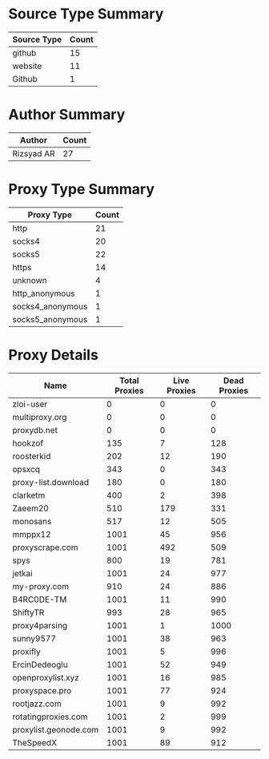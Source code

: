 # Source Type Summary

| Source Type | Count |
|-------------|-------|
| github | 15 |
| website | 11 |
| Github | 1 |


# Author Summary

| Author | Count |
|--------|-------|
| Rizsyad AR | 27 |


# Proxy Type Summary

| Proxy Type | Count |
|------------|-------|
| http | 21 |
| socks4 | 20 |
| socks5 | 22 |
| https | 14 |
| unknown | 4 |
| http_anonymous | 1 |
| socks4_anonymous | 1 |
| socks5_anonymous | 1 |


# Proxy Details

| Name | Total Proxies | Live Proxies | Dead Proxies |
|------|---------------|--------------|---------------|
| zloi-user | 0 | 0 | 0 |
| multiproxy.org | 0 | 0 | 0 |
| proxydb.net | 0 | 0 | 0 |
| hookzof | 135 | 7 | 128 |
| roosterkid | 202 | 12 | 190 |
| opsxcq | 343 | 0 | 343 |
| proxy-list.download | 180 | 0 | 180 |
| clarketm | 400 | 2 | 398 |
| Zaeem20 | 510 | 179 | 331 |
| monosans | 517 | 12 | 505 |
| mmppx12 | 1001 | 45 | 956 |
| proxyscrape.com | 1001 | 492 | 509 |
| spys | 800 | 19 | 781 |
| jetkai | 1001 | 24 | 977 |
| my-proxy.com | 910 | 24 | 886 |
| B4RC0DE-TM | 1001 | 11 | 990 |
| ShiftyTR | 993 | 28 | 965 |
| proxy4parsing | 1001 | 1 | 1000 |
| sunny9577 | 1001 | 38 | 963 |
| proxifly | 1001 | 5 | 996 |
| ErcinDedeoglu | 1001 | 52 | 949 |
| openproxylist.xyz | 1001 | 16 | 985 |
| proxyspace.pro | 1001 | 77 | 924 |
| rootjazz.com | 1001 | 9 | 992 |
| rotatingproxies.com | 1001 | 2 | 999 |
| proxylist.geonode.com | 1001 | 9 | 992 |
| TheSpeedX | 1001 | 89 | 912 |
